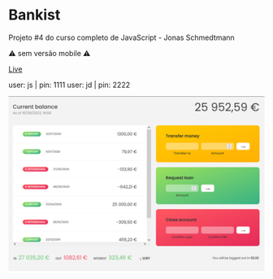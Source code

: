 # Bankist

Projeto #4 do curso completo de JavaScript - Jonas Schmedtmann

⚠ sem versão mobile ⚠

[Live](https://luciana-santos.github.io/bankist)

user: js | pin: 1111
user: jd | pin: 2222

![preview](https://raw.githubusercontent.com/Luciana-Santos/bankist/main/preview.png)
